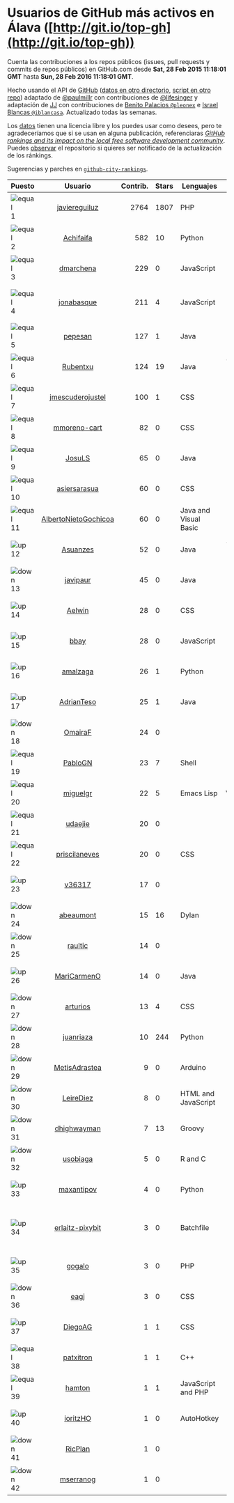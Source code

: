 
# Usuarios de GitHub más activos en Álava ([http://git.io/top-gh](http://git.io/top-gh))



  Cuenta las contribuciones a los repos públicos (issues, pull requests y commits de repos públicos) en GitHub.com desde  **Sat, 28 Feb 2015 11:18:01 GMT** hasta **Sun, 28 Feb 2016 11:18:01 GMT**.

  Hecho usando el API de [GitHub](http://github.com) ([datos en otro directorio](https://github.com/JJ/top-github-users-data/tree/master/data), [script en otro repo](https://github.com/JJ/github-city-rankings/blob/master/get-city.coffee)) adaptado de [@paulmillr](https://github.com/paulmillr) con contribuciones de [@lifesinger](https://github.com/lifesinger) y adaptación de [JJ](http://jj.github.io) con contribuciones de [Benito Palacios `@pleonex`](http://github.com/pleonex) e [Israel Blancas `@iblancasa`](https://github.com/iblancasa). Actualizado todas las semanas.

  Los [datos](https://github.com/JJ/top-github-users-data/tree/master/data) tienen una licencia libre y los puedes usar como desees, pero te agradeceríamos que si se usan en alguna publicación, referenciaras [*GitHub rankings and its impact on the local free software development community*](https://thewinnower.com/papers/github-rankings-and-its-impact-on-the-local-free-software-development-community). Puedes [observar](https://github.com/JJ/top-github-users-data/subscription) el repositorio si quieres ser notificado de la actualización de los ránkings.

  Sugerencias y parches en [`github-city-rankings`](http://github.com/JJ/github-city-rankings).


| Puesto   |  Usuario  |Contrib.| Stars | Lenguajes   |      Lugar      |  Avatar  |
|----------|:---------:|-------:|-------|-------------|:---------------:|----------|
|![equal](https://raw.githubusercontent.com/JJ/github-city-rankings/master/img/equal.gif) 1 | [javiereguiluz](https://github.com/javiereguiluz) | 2764 | 1807 | PHP | Vitoria-Gasteiz (Spain) | <img src='https://avatars0.githubusercontent.com/u/73419?v=3&s=64' width="64" title='Javier Eguiluz'> |
|![equal](https://raw.githubusercontent.com/JJ/github-city-rankings/master/img/equal.gif) 2 | [Achifaifa](https://github.com/Achifaifa) | 582 | 10 | Python | Vitoria, Spain | <img src='https://avatars1.githubusercontent.com/u/5968349?v=3&s=64' width="64" title='Yuri Numerov'> |
|![equal](https://raw.githubusercontent.com/JJ/github-city-rankings/master/img/equal.gif) 3 | [dmarchena](https://github.com/dmarchena) | 229 | 0 | JavaScript | Vitoria-Gasteiz, Spain | <img src='https://avatars0.githubusercontent.com/u/3629385?v=3&s=64' width="64" title='David Marchena'> |
|![equal](https://raw.githubusercontent.com/JJ/github-city-rankings/master/img/equal.gif) 4 | [jonabasque](https://github.com/jonabasque) | 211 | 4 | JavaScript | Vitoria-Gasteiz (Basque Country) | <img src='https://avatars3.githubusercontent.com/u/1707606?v=3&s=64' width="64" title='Jona'> |
|![equal](https://raw.githubusercontent.com/JJ/github-city-rankings/master/img/equal.gif) 5 | [pepesan](https://github.com/pepesan) | 127 | 1 | Java | Vitoria-Gazteiz | <img src='https://avatars2.githubusercontent.com/u/917451?v=3&s=64' width="64" title='David Vaquero'> |
|![equal](https://raw.githubusercontent.com/JJ/github-city-rankings/master/img/equal.gif) 6 | [Rubentxu](https://github.com/Rubentxu) | 124 | 19 | Java | Vitoria (Alava, Spain) | <img src='https://avatars0.githubusercontent.com/u/604924?v=3&s=64' width="64" title='Ruben Dario'> |
|![equal](https://raw.githubusercontent.com/JJ/github-city-rankings/master/img/equal.gif) 7 | [jmescuderojustel](https://github.com/jmescuderojustel) | 100 | 1 | CSS | Vitoria-Gasteiz | <img src='https://avatars3.githubusercontent.com/u/4746474?v=3&s=64' width="64" title='Jesús María Escudero'> |
|![equal](https://raw.githubusercontent.com/JJ/github-city-rankings/master/img/equal.gif) 8 | [mmoreno-cart](https://github.com/mmoreno-cart) | 82 | 0 | CSS | Lausanne / Vitoria-Gasteiz | <img src='https://avatars3.githubusercontent.com/u/6586794?v=3&s=64' width="64" title='Miguel Moreno'> |
|![equal](https://raw.githubusercontent.com/JJ/github-city-rankings/master/img/equal.gif) 9 | [JosuLS](https://github.com/JosuLS) | 65 | 0 | Java | Vitoria-Gasteiz | <img src='https://avatars2.githubusercontent.com/u/11742363?v=3&s=64' width="64" title='Josu Labrador'> |
|![equal](https://raw.githubusercontent.com/JJ/github-city-rankings/master/img/equal.gif) 10 | [asiersarasua](https://github.com/asiersarasua) | 60 | 0 | CSS | Gasteiz | <img src='https://avatars1.githubusercontent.com/u/3200264?v=3&s=64' width="64" title='Asier Sarasua Garmendia'> |
|![equal](https://raw.githubusercontent.com/JJ/github-city-rankings/master/img/equal.gif) 11 | [AlbertoNietoGochicoa](https://github.com/AlbertoNietoGochicoa) | 60 | 0 | Java and Visual Basic | Vitoria | <img src='https://avatars0.githubusercontent.com/u/11685378?v=3&s=64' width="64" title='Luptupulus'> |
|![up](https://raw.githubusercontent.com/JJ/github-city-rankings/master/img/up.gif) 12 | [Asuanzes](https://github.com/Asuanzes) | 52 | 0 | Java | Vitoria (Álava, Spain) | <img src='https://avatars0.githubusercontent.com/u/4410315?v=3&s=64' width="64" title='Alejandro Suances'> |
|![down](https://raw.githubusercontent.com/JJ/github-city-rankings/master/img/down.gif) 13 | [javipaur](https://github.com/javipaur) | 45 | 0 | Java | Vitoria-Gasteiz | <img src='https://avatars1.githubusercontent.com/u/3490928?v=3&s=64' width="64" title='Javier Palacio'> |
|![up](https://raw.githubusercontent.com/JJ/github-city-rankings/master/img/up.gif) 14 | [Aelwin](https://github.com/Aelwin) | 28 | 0 | CSS | Vitoria | <img src='https://avatars2.githubusercontent.com/u/13105197?v=3&s=64' width="64" title='Juan López'> |
|![up](https://raw.githubusercontent.com/JJ/github-city-rankings/master/img/up.gif) 15 | [bbay](https://github.com/bbay) | 28 | 0 | JavaScript | Vitoria-Gasteiz | <img src='https://avatars3.githubusercontent.com/u/4747724?v=3&s=64' width="64" title='Bruno'> |
|![up](https://raw.githubusercontent.com/JJ/github-city-rankings/master/img/up.gif) 16 | [amalzaga](https://github.com/amalzaga) | 26 | 1 | Python | Vitoria-Gasteiz (Spain) | <img src='https://avatars0.githubusercontent.com/u/14360188?v=3&s=64' width="64" title='Amador Alzaga Palacios'> |
|![up](https://raw.githubusercontent.com/JJ/github-city-rankings/master/img/up.gif) 17 | [AdrianTeso](https://github.com/AdrianTeso) | 25 | 1 | Java | Vitoria-Gasteiz | <img src='https://avatars0.githubusercontent.com/u/13005449?v=3&s=64' width="64" title='Adrián Teso'> |
|![down](https://raw.githubusercontent.com/JJ/github-city-rankings/master/img/down.gif) 18 | [OmairaF](https://github.com/OmairaF) | 24 | 0 |  | Vitoria-Gasteiz | <img src='https://avatars2.githubusercontent.com/u/10741516?v=3&s=64' width="64" title='Omaira'> |
|![equal](https://raw.githubusercontent.com/JJ/github-city-rankings/master/img/equal.gif) 19 | [PabloGN](https://github.com/PabloGN) | 23 | 7 | Shell | Vitoria-Gasteiz | <img src='https://avatars3.githubusercontent.com/u/6580044?v=3&s=64' width="64" title='Pablo González-Nalda'> |
|![equal](https://raw.githubusercontent.com/JJ/github-city-rankings/master/img/equal.gif) 20 | [miguelgr](https://github.com/miguelgr) | 22 | 5 | Emacs Lisp | Vitoria/Madrid | <img src='https://avatars3.githubusercontent.com/u/1484589?v=3&s=64' width="64" title='Miguel García'> |
|![equal](https://raw.githubusercontent.com/JJ/github-city-rankings/master/img/equal.gif) 21 | [udaejie](https://github.com/udaejie) | 20 | 0 |  | Vitoria-Gasteiz, Spain | <img src='https://avatars1.githubusercontent.com/u/11573747?v=3&s=64' width="64" title='UDA'> |
|![equal](https://raw.githubusercontent.com/JJ/github-city-rankings/master/img/equal.gif) 22 | [priscilaneves](https://github.com/priscilaneves) | 20 | 0 | CSS | Vitoria | <img src='https://avatars3.githubusercontent.com/u/7153399?v=3&s=64' width="64" title='Priscila Neves'> |
|![up](https://raw.githubusercontent.com/JJ/github-city-rankings/master/img/up.gif) 23 | [v36317](https://github.com/v36317) | 17 | 0 |  | vitoria-gasteiz | <img src='https://avatars0.githubusercontent.com/u/17434475?v=3&s=64' width="64" title='alfredo'> |
|![down](https://raw.githubusercontent.com/JJ/github-city-rankings/master/img/down.gif) 24 | [abeaumont](https://github.com/abeaumont) | 15 | 16 | Dylan | Gasteiz, Basque Country | <img src='https://avatars3.githubusercontent.com/u/80059?v=3&s=64' width="64" title='Alfredo Beaumont'> |
|![down](https://raw.githubusercontent.com/JJ/github-city-rankings/master/img/down.gif) 25 | [raultic](https://github.com/raultic) | 14 | 0 |  | Vitoria-Gasteiz | <img src='https://avatars1.githubusercontent.com/u/9990426?v=3&s=64' width="64" title='Raúl Pérez'> |
|![up](https://raw.githubusercontent.com/JJ/github-city-rankings/master/img/up.gif) 26 | [MariCarmenO](https://github.com/MariCarmenO) | 14 | 0 | Java | Vitoria-Gasteiz | <img src='https://avatars1.githubusercontent.com/u/17174740?v=3&s=64' width="64" title='Mari Carmen Otero'> |
|![down](https://raw.githubusercontent.com/JJ/github-city-rankings/master/img/down.gif) 27 | [arturios](https://github.com/arturios) | 13 | 4 | CSS | Vitoria-Gasteiz | <img src='https://avatars3.githubusercontent.com/u/1016176?v=3&s=64' width="64" title='Arturo Ríos'> |
|![down](https://raw.githubusercontent.com/JJ/github-city-rankings/master/img/down.gif) 28 | [juanriaza](https://github.com/juanriaza) | 10 | 244 | Python | Vitoria-Gasteiz | <img src='https://avatars2.githubusercontent.com/u/554079?v=3&s=64' width="64" title='Juan Riaza'> |
|![down](https://raw.githubusercontent.com/JJ/github-city-rankings/master/img/down.gif) 29 | [MetisAdrastea](https://github.com/MetisAdrastea) | 9 | 0 | Arduino | Vitoria-Gasteiz, Spain | <img src='https://avatars2.githubusercontent.com/u/12567730?v=3&s=64' width="64" title=''> |
|![down](https://raw.githubusercontent.com/JJ/github-city-rankings/master/img/down.gif) 30 | [LeireDiez](https://github.com/LeireDiez) | 8 | 0 | HTML and JavaScript | Vitoria | <img src='https://avatars3.githubusercontent.com/u/15833010?v=3&s=64' width="64" title=''> |
|![down](https://raw.githubusercontent.com/JJ/github-city-rankings/master/img/down.gif) 31 | [dhighwayman](https://github.com/dhighwayman) | 7 | 13 | Groovy | Vitoria-gasteiz | <img src='https://avatars2.githubusercontent.com/u/72442?v=3&s=64' width="64" title='David Santamaria'> |
|![down](https://raw.githubusercontent.com/JJ/github-city-rankings/master/img/down.gif) 32 | [usobiaga](https://github.com/usobiaga) | 5 | 0 | R and C | Vitoria-Gasteiz | <img src='https://avatars1.githubusercontent.com/u/14859628?v=3&s=64' width="64" title='Iker'> |
|![up](https://raw.githubusercontent.com/JJ/github-city-rankings/master/img/up.gif) 33 | [maxantipov](https://github.com/maxantipov) | 4 | 0 | Python | Vitoria (Spain) | <img src='https://avatars0.githubusercontent.com/u/3696461?v=3&s=64' width="64" title='Maxim Antipov'> |
|![up](https://raw.githubusercontent.com/JJ/github-city-rankings/master/img/up.gif) 34 | [erlaitz-pixybit](https://github.com/erlaitz-pixybit) | 3 | 0 | Batchfile | Vitoria-Gasteiz, Basque Country, Spain | <img src='https://avatars1.githubusercontent.com/u/10653582?v=3&s=64' width="64" title='Erlaitz del Rio'> |
|![up](https://raw.githubusercontent.com/JJ/github-city-rankings/master/img/up.gif) 35 | [gogalo](https://github.com/gogalo) | 3 | 0 | PHP | Vitoria-Gasteiz | <img src='https://avatars0.githubusercontent.com/u/1165607?v=3&s=64' width="64" title='Gorka García'> |
|![down](https://raw.githubusercontent.com/JJ/github-city-rankings/master/img/down.gif) 36 | [eagj](https://github.com/eagj) | 3 | 0 | CSS | Vitoria-Gasteiz | <img src='https://avatars0.githubusercontent.com/u/6786414?v=3&s=64' width="64" title='Enrique Alejandro García Jiménez'> |
|![up](https://raw.githubusercontent.com/JJ/github-city-rankings/master/img/up.gif) 37 | [DiegoAG](https://github.com/DiegoAG) | 1 | 1 | CSS | Vitoria-Gasteiz (Spain) | <img src='https://avatars1.githubusercontent.com/u/5911377?v=3&s=64' width="64" title='Diego Alonso González'> |
|![equal](https://raw.githubusercontent.com/JJ/github-city-rankings/master/img/equal.gif) 38 | [patxitron](https://github.com/patxitron) | 1 | 1 | C++ | Vitoria-Gasteiz | <img src='https://avatars2.githubusercontent.com/u/6142948?v=3&s=64' width="64" title='Francisco José Lazur'> |
|![equal](https://raw.githubusercontent.com/JJ/github-city-rankings/master/img/equal.gif) 39 | [hamton](https://github.com/hamton) | 1 | 1 | JavaScript and PHP | Vitoria | <img src='https://avatars3.githubusercontent.com/u/604935?v=3&s=64' width="64" title='Antonio Blanco'> |
|![up](https://raw.githubusercontent.com/JJ/github-city-rankings/master/img/up.gif) 40 | [ioritzHO](https://github.com/ioritzHO) | 1 | 0 | AutoHotkey | Vitoria-Gasteiz | <img src='https://avatars1.githubusercontent.com/u/2179398?v=3&s=64' width="64" title='Ioritz Herreros Osa'> |
|![down](https://raw.githubusercontent.com/JJ/github-city-rankings/master/img/down.gif) 41 | [RicPlan](https://github.com/RicPlan) | 1 | 0 |  | Vitoria-Gasteiz | <img src='https://avatars3.githubusercontent.com/u/3811255?v=3&s=64' width="64" title='Richard'> |
|![down](https://raw.githubusercontent.com/JJ/github-city-rankings/master/img/down.gif) 42 | [mserranog](https://github.com/mserranog) | 1 | 0 |  | Vitoria-Gasteiz | <img src='https://avatars1.githubusercontent.com/u/1651085?v=3&s=64' width="64" title='mserrano'> |
